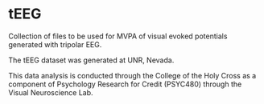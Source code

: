 # tEEG
Collection of files to be used for MVPA of visual evoked potentials generated with tripolar EEG.

The tEEG dataset was generated at UNR, Nevada.

This data analysis is conducted through the College of the Holy Cross as a component of Psychology Research for Credit (PSYC480) through the Visual Neuroscience Lab.